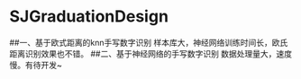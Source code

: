 # SJGraduationDesign
##一、基于欧式距离的knn手写数字识别
	样本库大，神经网络训练时间长，欧氏距离识别效果也不错。
##二、基于神经网络的手写数字识别
	数据处理量大，速度慢。有待开发~
